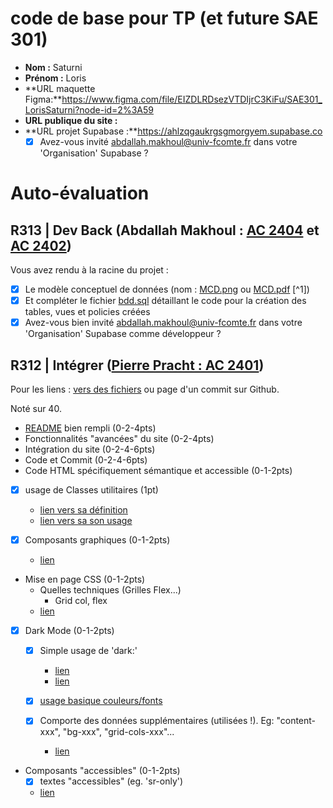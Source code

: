 # code de base pour TP (et future SAE 301)

- **Nom :** Saturni
- **Prénom :** Loris
- **URL maquette Figma:**https://www.figma.com/file/EIZDLRDsezVTDIjrC3KiFu/SAE301_LorisSaturni?node-id=2%3A59
- **URL publique du site :**
- **URL projet Supabase :**https://ahlzqgaukrgsgmorgyem.supabase.co
  - [X] Avez-vous invité abdallah.makhoul@univ-fcomte.fr dans votre 'Organisation' Supabase ?

# Auto-évaluation

## R313 | Dev Back (Abdallah Makhoul : [AC 2404](https://moodle.univ-fcomte.fr/mod/assign/view.php?id=612670) et [AC 2402](https://moodle.univ-fcomte.fr/mod/assign/view.php?id=612669))

Vous avez rendu à la racine du projet :

- [X] Le modèle conceptuel de données (nom : [MCD.png](/MCD.png) ou [MCD.pdf](/MCD.pdf) [^1])
- [X] Et compléter le fichier [bdd.sql](/bdd.sql) détaillant le code pour la création des tables, vues et policies créées
- [X] Avez-vous bien invité abdallah.makhoul@univ-fcomte.fr dans votre 'Organisation' Supabase comme développeur ?

## R312 | Intégrer ([Pierre Pracht : AC 2401](https://moodle.univ-fcomte.fr/mod/assign/view.php?id=612668))

Pour les liens :
[vers des fichiers](https://docs.github.com/en/repositories/managing-your-repositorys-settings-and-features/customizing-your-repository/about-readmes#relative-links-and-image-paths-in-readme-files) ou page d'un commit sur Github.

Noté sur 40.

- [README](/README.md) bien rempli (0-2-4pts)
- Fonctionnalités "avancées" du site (0-2-4pts)
- Intégration du site (0-2-4-6pts)
- Code et Commit (0-2-4-6pts)
- Code HTML spécifiquement sémantique et accessible (0-1-2pts)

- [X] usage de Classes utilitaires (1pt)
  - [lien vers sa définition](/tailwind.config.js#L12)
  - [lien vers sa son usage](/src/App.vue#L23)

- [X] Composants graphiques (0-1-2pts)
  - [lien](/src/components/LoginLogout.vue#L19)

- Mise en page CSS (0-1-2pts)
  - Quelles techniques (Grilles Flex...)
    - Grid col, flex
  - [lien](/src/App.vue#L85)

- [X] Dark Mode (0-1-2pts)
  - [X] Simple usage de 'dark:'
    - [lien](/App.vue#L83)
    - [lien](/src/pages/index.vue#L78)

  - [X] [usage basique couleurs/fonts](/tailwind.config.js#L17)

  - [X] Comporte des données supplémentaires (utilisées !). Eg: "content-xxx", "bg-xxx", "grid-cols-xxx"...
    - [lien](/tailwind.config.js#L12)

- Composants "accessibles" (0-1-2pts)
  - [X] textes "accessibles" (eg. 'sr-only')
  - [lien](/src/components/FormMontre.vue#L71)

